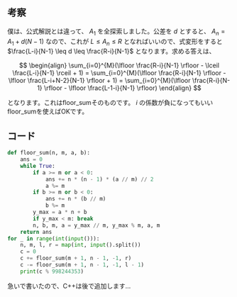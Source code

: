 ## 考察

僕は、公式解説とは違って、 $A_1$ を全探索しました。公差を $d$ とすると、 $A_n=A_1+d(N-1)$ なので、これが $L \leq A_n \leq R$ となればいいので、式変形をすると $\frac{L-i}{N-1} \leq d \leq \frac{R-i}{N-1}$ となります。求める答えは、

$$
\begin{align}
\sum_{i=0}^{M}(\lfloor \frac{R-i}{N-1} \rfloor - \lceil \frac{L-i}{N-1} \rceil + 1)
= \sum_{i=0}^{M}(\lfloor \frac{R-i}{N-1} \rfloor - \lfloor \frac{L-i+N-2}{N-1} \rfloor + 1)
= \sum_{i=0}^{M}(\lfloor \frac{R-i}{N-1} \rfloor - \lfloor \frac{L-1-i}{N-1} \rfloor)
\end{align}
$$

となります。これはfloor_sumそのものです。 $i$ の係数が負になってもいいfloor_sumを使えばOKです。

## コード

``` py
def floor_sum(n, m, a, b):
    ans = 0
    while True:
        if a >= m or a < 0:
            ans += n * (n - 1) * (a // m) // 2
            a %= m
        if b >= m or b < 0:
            ans += n * (b // m)
            b %= m
        y_max = a * n + b
        if y_max < m: break
        n, b, m, a = y_max // m, y_max % m, a, m
    return ans  
for _ in range(int(input())):
	n, m, l, r = map(int, input().split())
	c = 0
	c += floor_sum(m + 1, n - 1, -1, r)
	c -= floor_sum(m + 1, n - 1, -1, l - 1)
	print(c % 998244353)
```

急いで書いたので、C++は後で追加します…